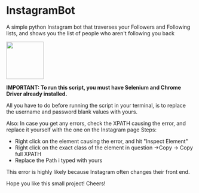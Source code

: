 # InstagramBot
A simple python Instagram bot that traverses your Followers and Following lists, and shows you the list of people who aren't following you back

<img src = "https://image.flaticon.com/icons/png/512/87/87390.png" width="100" height="100">

<strong>IMPORTANT: To run this script, you must have Selenium and Chrome Driver already installed.</strong>

All you have to do before running the script in your terminal, is to replace the username and password blank values with yours.

Also: In case you get any errors, check the XPATH causing the error, and replace it yourself with the one on the Instagram page
Steps:
<ul>
  <li>Right click on the element causing the error, and hit "Inspect Element"</li>
  <li>Right click on the exact class of the element in question ->Copy -> Copy full XPATH</li>
  <li>Replace the Path i typed with yours</li>
</ul>

This error is highly likely because Instagram often changes their front end.

Hope you like this small project! Cheers! 
